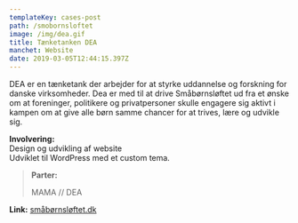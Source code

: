 ```yaml
---
templateKey: cases-post
path: /smobornsloftet
image: /img/dea.gif
title: Tænketanken DEA
manchet: Website
date: 2019-03-05T12:44:15.397Z
---
```

DEA er en tænketank der arbejder for at styrke uddannelse og forskning for danske virksomheder. Dea er med til at drive Småbørnsløftet ud fra et ønske om at foreninger, politikere og privatpersoner skulle engagere sig aktivt i kampen om at give alle børn samme chancer for at trives, lære og udvikle sig. 

**Involvering:** \
Design og udvikling af website\
Udviklet til WordPress med et custom tema.

> **Parter:**
>
>  
>
> MAMA // DEA

**Link:** [småbørnsløftet.dk](https://småbørnsløftet.dk)
